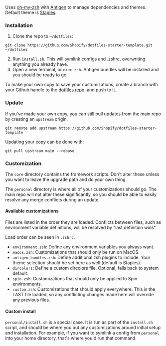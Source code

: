 Uses [oh-my-zsh](https://ohmyz.sh/) with [Antigen](https://github.com/zsh-users/antigen) to manage dependencies and themes.
Default theme is [Staples](https://github.com/dersam/staples).

### Installation
1. Clone the repo to `~/dotfiles`:
```
git clone https://github.com/Shopify/dotfiles-starter-template.git ~/dotfiles
```
2. Run `install.sh`. This will symlink configs and .zshrc, overwriting anything you already have.
3. Open a new terminal, or `exec zsh`. Antigen bundles will be installed and you should be ready to go.

To make your own copy to save your customizations, create a branch with your Github handle to the [dotfiles repo](https://github.com/Shopify/dotfiles), and push to it.

### Update
If you've made your own copy, you can still pull updates from the main repo by creating an `upstream` origin.

```
git remote add upstream https://github.com/Shopify/dotfiles-starter-template
```

Updating your copy can be done with:
```
git pull upstream main --rebase
```

### Customization
The `core` directory contains the framework scripts. Don't alter these unless you want to leave the upgrade path and
do your own thing.

The `personal` directory is where all of your customizations should go. The main repo will not alter these significantly,
so you should be able to easily resolve any merge conflicts during an update.

#### Available customizations
Files are listed in the order they are loaded. Conflicts between files, such as
environment variable definitions, will be resolved by "last definition wins".

Load order can be seen in `.zshrc`.

- `environment.zsh`: Define any environment variables you always want.
- `macos.zsh`: Customizations that should only be run on MacOS.
- `antigen_bundles.zsh`: Define additional zsh plugins to include. Your theme selection should be set here as well (default is Staples).
- `dircolors`: Define a custom dircolors file. Optional, falls back to system default.
- `spin.zsh`: Customizations that should only be applied to Spin environments.
- `custom.zsh`: Customizations that should apply everywhere. This is the LAST file
loaded, so any conflicting changes made here will override any previous files.

#### Custom install
`personal/install.sh` is a special case. It is run as part of the `install.sh` script, and should be where you put
any customizations around initial setup and installation. For example, if you want to symlink a config from `personal`
into your home directory, that's where you'd run that command.

